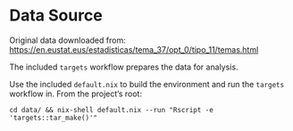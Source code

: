 # Data Source

Original data downloaded from: https://en.eustat.eus/estadisticas/tema_37/opt_0/tipo_11/temas.html

The included `targets` workflow prepares the data for analysis.

Use the included `default.nix` to build the environment and run the `targets`
workflow in. From the project’s root:

```
cd data/ && nix-shell default.nix --run "Rscript -e 'targets::tar_make()'"
```
